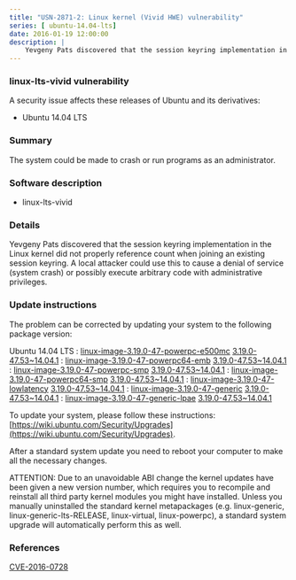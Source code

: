 ```yaml
---
title: "USN-2871-2: Linux kernel (Vivid HWE) vulnerability"
series: [ ubuntu-14.04-lts]
date: 2016-01-19 12:00:00
description: |
    Yevgeny Pats discovered that the session keyring implementation in the Linux kernel did not properly reference count when joining an existing session keyring. A local attacker could use this to cause a denial of service (system crash) or possibly execute arbitrary code with administrative privileges. 
--- 
```

 
### linux-lts-vivid vulnerability

A security issue affects these releases of Ubuntu and its derivatives:

* Ubuntu 14.04 LTS

### Summary

The system could be made to crash or run programs as an administrator. 

### Software description

* linux-lts-vivid 

### Details

Yevgeny Pats discovered that the session keyring implementation in the Linux kernel did not properly reference count when joining an existing session keyring. A local attacker could use this to cause a denial of service (system crash) or possibly execute arbitrary code with administrative privileges. 

### Update instructions

The problem can be corrected by updating your system to the following package version:

Ubuntu 14.04 LTS
 : [linux-image-3.19.0-47-powerpc-e500mc](https://launchpad.net/ubuntu/+source/linux-lts-vivid) <span> [3.19.0-47.53~14.04.1](https://launchpad.net/ubuntu/+source/linux-lts-vivid/3.19.0-47.53~14.04.1) </span> 
 : [linux-image-3.19.0-47-powerpc64-emb](https://launchpad.net/ubuntu/+source/linux-lts-vivid) <span> [3.19.0-47.53~14.04.1](https://launchpad.net/ubuntu/+source/linux-lts-vivid/3.19.0-47.53~14.04.1) </span> 
 : [linux-image-3.19.0-47-powerpc-smp](https://launchpad.net/ubuntu/+source/linux-lts-vivid) <span> [3.19.0-47.53~14.04.1](https://launchpad.net/ubuntu/+source/linux-lts-vivid/3.19.0-47.53~14.04.1) </span> 
 : [linux-image-3.19.0-47-powerpc64-smp](https://launchpad.net/ubuntu/+source/linux-lts-vivid) <span> [3.19.0-47.53~14.04.1](https://launchpad.net/ubuntu/+source/linux-lts-vivid/3.19.0-47.53~14.04.1) </span> 
 : [linux-image-3.19.0-47-lowlatency](https://launchpad.net/ubuntu/+source/linux-lts-vivid) <span> [3.19.0-47.53~14.04.1](https://launchpad.net/ubuntu/+source/linux-lts-vivid/3.19.0-47.53~14.04.1) </span> 
 : [linux-image-3.19.0-47-generic](https://launchpad.net/ubuntu/+source/linux-lts-vivid) <span> [3.19.0-47.53~14.04.1](https://launchpad.net/ubuntu/+source/linux-lts-vivid/3.19.0-47.53~14.04.1) </span> 
 : [linux-image-3.19.0-47-generic-lpae](https://launchpad.net/ubuntu/+source/linux-lts-vivid) <span> [3.19.0-47.53~14.04.1](https://launchpad.net/ubuntu/+source/linux-lts-vivid/3.19.0-47.53~14.04.1) </span> 

To update your system, please follow these instructions: [https://wiki.ubuntu.com/Security/Upgrades](https://wiki.ubuntu.com/Security/Upgrades).

After a standard system update you need to reboot your computer to make all the necessary changes.

ATTENTION: Due to an unavoidable ABI change the kernel updates have been given a new version number, which requires you to recompile and reinstall all third party kernel modules you might have installed. Unless you manually uninstalled the standard kernel metapackages (e.g. linux-generic, linux-generic-lts-RELEASE, linux-virtual, linux-powerpc), a standard system upgrade will automatically perform this as well. 

### References

 [CVE-2016-0728](http://people.ubuntu.com/~ubuntu-security/cve/CVE-2016-0728)
 
